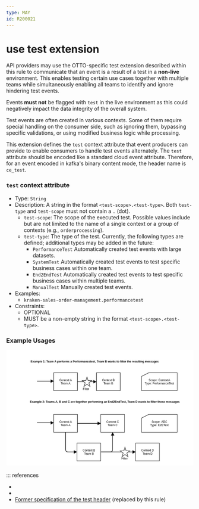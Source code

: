 ```yaml
---
type: MAY
id: R200021
---
```


# use test extension

API providers may use the OTTO-specific test extension described within this rule to communicate that an event is a result of a test in a **non-live** environment. This enables testing certain use cases together with multiple teams while simultaneously enabling all teams to identify and ignore hindering test events.

Events **must not** be flagged with `test` in the live environment as this could negatively impact the data integrity of the overall system.

Test events are often created in various contexts. Some of them require special handling on the consumer side, such as ignoring them, bypassing specific validations, or using modified business logic while processing.

This extension defines the `test` context attribute that event producers can provide to enable consumers to handle test events alternately. The `test` attribute should be encoded like a standard cloud event attribute. Therefore, for an event encoded in kafka's binary content mode, the header name is `ce_test`.

### `test` context attribute

- Type: `String`
- Description: A string in the format `<test-scope>.<test-type>`. Both `test-type` and `test-scope` must not contain a `.` (dot).
  - `test-scope`: The scope of the executed test. Possible values include but are not limited to the name of a single context or a group of contexts (e.g., `orderprocessing`).
  - `test-type`: The type of the test. Currently, the following types are defined; additional types may be added in the future:
    - `PerformanceTest` Automatically created test events with large datasets.
    - `SystemTest` Automatically created test events to test specific business cases within one team.
    - `End2EndTest` Automatically created test events to test specific business cases within multiple teams.
    - `ManualTest` Manually created test events.
- Examples:
  - `kraken-sales-order-management.performancetest`
- Constraints:
  - OPTIONAL
  - MUST be a non-empty string in the format `<test-scope>.<test-type>`.

### Example Usages

![Example usages of the test extension](./test-extension-usage-examples.png)

::: references

- [](@guidelines/r200022)
- [](@guidelines/r200023)
- [Former specification of the test header](https://confluence.otto.de/x/pwZxE) (replaced by this rule)
